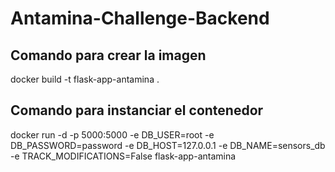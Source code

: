 # Antamina-Challenge-Backend
## Comando para crear la imagen
docker build -t flask-app-antamina .
## Comando para instanciar el contenedor
docker run -d -p 5000:5000 -e DB_USER=root -e DB_PASSWORD=password -e DB_HOST=127.0.0.1 -e DB_NAME=sensors_db -e TRACK_MODIFICATIONS=False flask-app-antamina